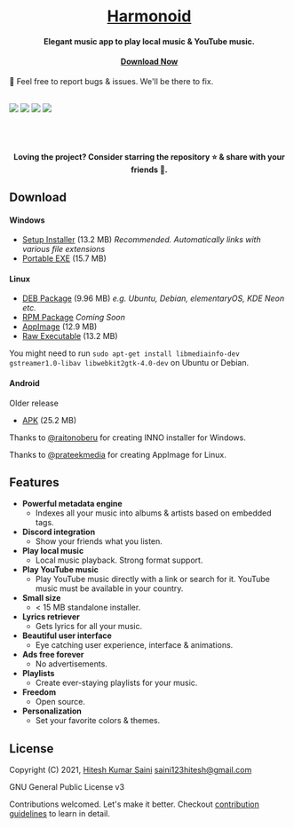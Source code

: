 <h1 align="center"><a href="https://github.com/alexmercerind/harmonoid">Harmonoid</a></h1>
<h4 align="center">Elegant music app to play local music & YouTube music.</h4>

<h4 align="center"><a href='#download'>Download Now</a></h4>

🏁 Feel free to report bugs & issues. We'll be there to fix.
<br></br>


![](https://github.com/harmonoid/harmonoid/blob/assets/windows-1.jpg)
![](https://github.com/harmonoid/harmonoid/blob/assets/windows-2.jpg)
![](https://github.com/harmonoid/harmonoid/blob/assets/linux_0.jpg)
![](https://github.com/harmonoid/harmonoid/blob/assets/linux_1.jpg)

<br></br>

<h4  align="center">Loving the project? Consider starring the repository ⭐ & share with your friends 💜.</h4>

## Download

#### **Windows**

- [Setup Installer](https://github.com/harmonoid/harmonoid/releases/latest/download/harmonoid-windows-setup.exe) (13.2 MB) _Recommended. Automatically links with various file extensions_
- [Portable EXE](https://github.com/harmonoid/harmonoid/releases/latest/download/harmonoid-windows-exe.zip) (15.7 MB)

#### **Linux**

- [DEB Package](https://github.com/harmonoid/harmonoid/releases/latest/download/harmonoid-linux-debian.deb) (9.96 MB) _e.g. Ubuntu, Debian, elementaryOS, KDE Neon etc._
- [RPM Package](#) _Coming Soon_
- [AppImage](https://github.com/harmonoid/harmonoid/releases/latest/download/harmonoid-linux-x86_64.AppImage) (12.9 MB)
- [Raw Executable](https://github.com/harmonoid/harmonoid/releases/latest/download/harmonoid-linux-x86_64.tar.gz) (13.2 MB)

You might need to run `sudo apt-get install libmediainfo-dev gstreamer1.0-libav libwebkit2gtk-4.0-dev` on Ubuntu or Debian.


#### **Android**

Older release

- [APK](https://github.com/harmonoid/harmonoid/releases/download/v0.0.8/harmonoid-v0.0.8.apk) (25.2 MB)

Thanks to [@raitonoberu](https://github.com/raitonoberu) for creating INNO installer for Windows.

Thanks to [@prateekmedia](https://github.com/prateekmedia) for creating AppImage for Linux.

## Features

- **Powerful metadata engine**
  - Indexes all your music into albums & artists based on embedded tags.
- **Discord integration**
  - Show your friends what you listen.
- **Play local music**
  - Local music playback. Strong format support.
- **Play YouTube music**
  - Play YouTube music directly with a link or search for it. YouTube music must be available in your country.
- **Small size**
  - < 15 MB standalone installer.
- **Lyrics retriever**
  - Gets lyrics for all your music.
- **Beautiful user interface**
  - Eye catching user experience, interface & animations.
- **Ads free forever**
  - No advertisements.
- **Playlists**
  - Create ever-staying playlists for your music.
- **Freedom**
  - Open source.
- **Personalization**
  - Set your favorite colors & themes.

## License

Copyright (C) 2021, [Hitesh Kumar Saini](https://github.com/alexmercerind) <saini123hitesh@gmail.com>

GNU General Public License v3

Contributions welcomed. Let's make it better.
Checkout [contribution guidelines](https://github.com/harmonoid/harmonoid/blob/master/CONTRIBUTING.md) to learn in detail.
